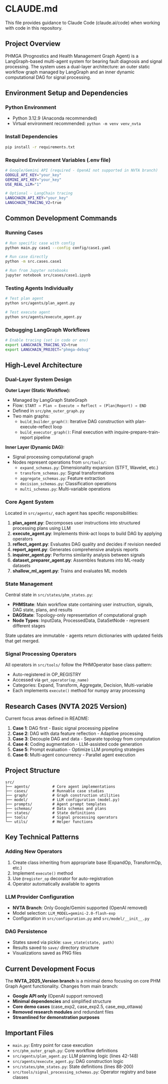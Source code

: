 # CLAUDE.md

This file provides guidance to Claude Code (claude.ai/code) when working with code in this repository.

## Project Overview

PHMGA (Prognostics and Health Management Graph Agent) is a LangGraph-based multi-agent system for bearing fault diagnosis and signal processing. The system uses a dual-layer architecture: an outer static workflow graph managed by LangGraph and an inner dynamic computational DAG for signal processing.

## Environment Setup and Dependencies

### Python Environment
- Python 3.12.9 (Anaconda recommended)
- Virtual environment recommended: `python -m venv venv_nvta`

### Install Dependencies
```bash
pip install -r requirements.txt
```

### Required Environment Variables (.env file)
```bash
# Google/Gemini API (required - OpenAI not supported in NVTA branch)
GOOGLE_API_KEY="your_key"
GEMINI_API_KEY="your_key"  
USE_REAL_LLM="1"

# Optional - LangChain tracing
LANGCHAIN_API_KEY="your_key"
LANGCHAIN_TRACING_V2=true
```

## Common Development Commands

### Running Cases
```bash
# Run specific case with config
python main.py case1 --config config/case1.yaml

# Run case directly
python -m src.cases.case1

# Run from Jupyter notebooks
jupyter notebook src/cases/case1.ipynb
```

### Testing Agents Individually
```bash
# Test plan agent
python src/agents/plan_agent.py

# Test execute agent  
python src/agents/execute_agent.py
```

### Debugging LangGraph Workflows
```bash
# Enable tracing (set in code or env)
export LANGCHAIN_TRACING_V2=true
export LANGCHAIN_PROJECT="phmga-debug"
```

## High-Level Architecture

### Dual-Layer System Design

**Outer Layer (Static Workflow):**
- Managed by LangGraph StateGraph
- Flow: `START → Plan → Execute → Reflect → (Plan|Report) → END`
- Defined in `src/phm_outer_graph.py`
- Two main graphs:
  - `build_builder_graph()`: Iterative DAG construction with plan-execute-reflect loop
  - `build_executor_graph()`: Final execution with inquire-prepare-train-report pipeline

**Inner Layer (Dynamic DAG):**
- Signal processing computational graph
- Nodes represent operations from `src/tools/`:
  - `expand_schemas.py`: Dimensionality expansion (STFT, Wavelet, etc.)
  - `transform_schemas.py`: Signal transformations  
  - `aggregate_schemas.py`: Feature extraction
  - `decision_schemas.py`: Classification operations
  - `multi_schemas.py`: Multi-variable operations

### Core Agent System

Located in `src/agents/`, each agent has specific responsibilities:

1. **plan_agent.py**: Decomposes user instructions into structured processing plans using LLM
2. **execute_agent.py**: Implements think-act loops to build DAG by applying operators
3. **reflect_agent.py**: Evaluates DAG quality and decides if revision needed
4. **report_agent.py**: Generates comprehensive analysis reports
5. **inquirer_agent.py**: Performs similarity analysis between signals
6. **dataset_preparer_agent.py**: Assembles features into ML-ready datasets
7. **shallow_ml_agent.py**: Trains and evaluates ML models

### State Management

Central state in `src/states/phm_states.py`:

- **PHMState**: Main workflow state containing user instruction, signals, DAG state, plans, and results
- **DAGState**: Topology-only representation of computational graph
- **Node Types**: InputData, ProcessedData, DataSetNode - represent different stages

State updates are immutable - agents return dictionaries with updated fields that get merged.

### Signal Processing Operators

All operators in `src/tools/` follow the PHMOperator base class pattern:
- Auto-registered in OP_REGISTRY
- Accessed via `get_operator(op_name)`
- Categories: Expand, Transform, Aggregate, Decision, Multi-variable
- Each implements `execute()` method for numpy array processing

## Research Cases (NVTA 2025 Version)

Current focus areas defined in README:
1. **Case 1**: DAG first - Basic signal processing pipeline
2. **Case 2**: DAG with data feature reflection - Adaptive processing
3. **Case 3**: Decouple DAG and data - Separate topology from computation
4. **Case 4**: Coding augmentation - LLM-assisted code generation
5. **Case 5**: Prompt evaluation - Optimize LLM prompting strategies
6. **Case 6**: Multi-agent concurrency - Parallel agent execution

## Project Structure

```
src/
├── agents/          # Core agent implementations
├── cases/           # Runnable case studies  
├── graph/           # Graph construction utilities
├── model/           # LLM configuration (model.py)
├── prompts/         # Agent prompt templates
├── schemas/         # Data schemas and plans
├── states/          # State definitions
├── tools/           # Signal processing operators
└── utils/           # Helper functions
```

## Key Technical Patterns

### Adding New Operators
1. Create class inheriting from appropriate base (ExpandOp, TransformOp, etc.)
2. Implement `execute()` method
3. Use `@register_op` decorator for auto-registration
4. Operator automatically available to agents

### LLM Provider Configuration
- **NVTA Branch**: Only Google/Gemini supported (OpenAI removed)
- Model selection: `LLM_MODEL=gemini-2.0-flash-exp`
- Configuration in `src/configuration.py` and `src/model/__init__.py`

### DAG Persistence
- States saved via pickle: `save_state(state, path)`
- Results saved to `save/` directory structure
- Visualizations saved as PNG files

## Current Development Focus

The **NVTA_2025_Version branch** is a minimal demo focusing on core PHM Graph Agent functionality. Changes from main branch:
- **Google API only** (OpenAI support removed)
- **Minimal dependencies** and simplified structure
- **Core demo cases** (case_exp2, case_exp2.5, case_exp_ottawa)
- **Removed research modules** and redundant files
- **Streamlined for demonstration purposes**

## Important Files

- `main.py`: Entry point for case execution
- `src/phm_outer_graph.py`: Core workflow definitions
- `src/agents/plan_agent.py`: LLM planning logic (lines 42-148)
- `src/agents/execute_agent.py`: DAG construction logic
- `src/states/phm_states.py`: State definitions (lines 88-200)
- `src/tools/signal_processing_schemas.py`: Operator registry and base classes